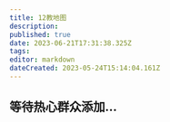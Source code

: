 ```yaml
---
title: 12教地图
description: 
published: true
date: 2023-06-21T17:31:38.325Z
tags: 
editor: markdown
dateCreated: 2023-05-24T15:14:04.161Z
---
```


## 等待热心群众添加...